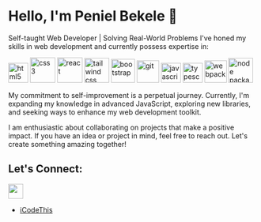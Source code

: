 # Hello, I'm Peniel Bekele 👋
 Self-taught Web Developer | Solving Real-World Problems
 I've honed my skills in web development and currently possess expertise in:
<div>
  <img src="https://cdn.jsdelivr.net/gh/devicons/devicon/icons/html5/html5-original.svg"  alt="html5"  width="40" height="40" /> 
  <img src="https://cdn.jsdelivr.net/gh/devicons/devicon/icons/css3/css3-original-wordmark.svg"  alt="css3"  width="51" height="51" />
  <img src="https://cdn.jsdelivr.net/gh/devicons/devicon@latest/icons/react/react-original.svg" alt="react"  width="51" height="51" / />
   <img src="https://cdn.jsdelivr.net/gh/devicons/devicon@latest/icons/tailwindcss/tailwindcss-original.svg" alt="tailwind css" width="50" height="50" />
          
  <img src="https://cdn.jsdelivr.net/gh/devicons/devicon/icons/bootstrap/bootstrap-original.svg" alt="bootstrap"  width="48" height="48"/>
    <img src="https://cdn.jsdelivr.net/gh/devicons/devicon/icons/git/git-original.svg"  alt="git"  width="45" height="45" />
  <img src="https://cdn.jsdelivr.net/gh/devicons/devicon/icons/javascript/javascript-original.svg"  alt="javascript"  width="40" height="40" /> 
   <img src="https://cdn.jsdelivr.net/gh/devicons/devicon@latest/icons/typescript/typescript-original.svg" alt="typescript" width="40" height="40" />
          
  <img src="https://cdn.jsdelivr.net/gh/devicons/devicon@latest/icons/webpack/webpack-original.svg"  width="45" alt="webpack" height="45"/>
  <img src="https://cdn.jsdelivr.net/gh/devicons/devicon@latest/icons/npm/npm-original-wordmark.svg"  alt="node package manager" width="50" height="50" />          
          
 </div>  

      

My commitment to self-improvement is a perpetual journey. Currently, I'm expanding my knowledge in advanced JavaScript, exploring new libraries, and seeking ways to enhance my web development toolkit.

I am enthusiastic about collaborating on projects that make a positive impact. If you have an idea or project in mind, feel free to reach out. Let's create something amazing together!

## Let's Connect:
 [<img src="https://cdn.jsdelivr.net/gh/devicons/devicon@latest/icons/linkedin/linkedin-original.svg" width="30" height="auto" />](https://linkedin.com/in/peniel-bekele)
  
- [iCodeThis](https://icodethis.com/Peniel)
